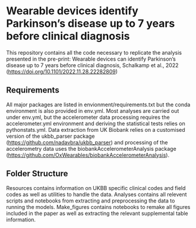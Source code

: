 # Wearable devices identify Parkinson’s disease up to 7 years before clinical diagnosis

This repository contains all the code necessary to replicate the analysis presented in the pre-print: 
Wearable devices can identify Parkinson’s disease up to 7 years before clinical diagnosis, Schalkamp et al., 2022 (https://doi.org/10.1101/2022.11.28.22282809)

## Requirements

All major packages are listed in envionment/requirements.txt but the conda environment is also provided in env.yml. Most analyses are carried out under env.yml, but the accelerometer data processing requires the accelerometer.yml environment and deriving the statistical tests relies on pythonstats.yml. Data extraction from UK Biobank relies on a customised version of the ukbb_parser package (https://github.com/nadavbra/ukbb_parser) and processing of the accelerometry data uses the biobankAccelerometerAnalysis package (https://github.com/OxWearables/biobankAccelerometerAnalysis).

## Folder Structure

Resources contains information on UKBB specific clinical codes and field codes as well as utilities to handle the data.
Analyses contains all relevent scripts and notebooks from extracting and preprocessing the data to running the models.
Make_figures contains notebooks to remake all figures included in the paper as well as extracting the relevant supplemental table information.
